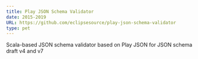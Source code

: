 ```yaml
---
title: Play JSON Schema Validator
date: 2015-2019
URL: https://github.com/eclipsesource/play-json-schema-validator
type: pet
---
```


Scala-based JSON schema validator based on Play JSON for JSON schema draft v4 and v7

